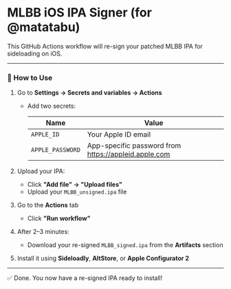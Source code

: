 # MLBB iOS IPA Signer (for @matatabu)

This GitHub Actions workflow will re-sign your patched MLBB IPA for sideloading on iOS.

---

### 🚀 How to Use

1. Go to **Settings → Secrets and variables → Actions**
   - Add two secrets:

     | Name           | Value                      |
     |----------------|----------------------------|
     | `APPLE_ID`     | Your Apple ID email        |
     | `APPLE_PASSWORD` | App-specific password from https://appleid.apple.com |

2. Upload your IPA:
   - Click **"Add file" → "Upload files"**
   - Upload your `MLBB_unsigned.ipa` file

3. Go to the **Actions** tab
   - Click **"Run workflow"**

4. After 2–3 minutes:
   - Download your re-signed `MLBB_signed.ipa` from the **Artifacts** section

5. Install it using **Sideloadly**, **AltStore**, or **Apple Configurator 2**

---

✅ Done. You now have a re-signed IPA ready to install!
